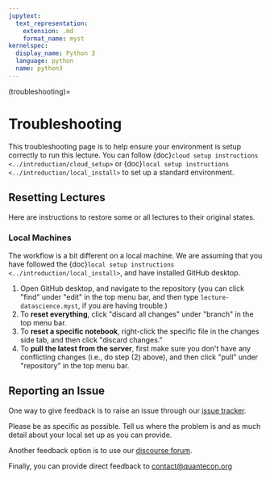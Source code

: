 ```yaml
---
jupytext:
  text_representation:
    extension: .md
    format_name: myst
kernelspec:
  display_name: Python 3
  language: python
  name: python3
---
```


(troubleshooting)=
# Troubleshooting


This troubleshooting page is to help ensure your environment is setup correctly
to run this lecture. You can follow {doc}`cloud setup instructions <../introduction/cloud_setup>` or {doc}`local setup instructions <../introduction/local_install>` to set up a standard environment.

## Resetting Lectures

Here are instructions to restore some or all lectures to their original states.

### Local Machines

The workflow is a bit different on a local machine. We are assuming that you have followed the {doc}`local setup instructions <../introduction/local_install>`, and have installed GitHub desktop.

1. Open GitHub desktop, and navigate to the repository (you can click "find" under "edit" in the top menu bar, and then type `lecture-datascience.myst`, if you are having trouble.)
1. To **reset everything**, click "discard all changes" under "branch" in the top menu bar.
1. To **reset a specific notebook**, right-click the specific file in the changes side tab, and then click "discard changes."
1. To **pull the latest from the server**, first make sure you don't have any conflicting changes (i.e., do step (2) above), and then click "pull" under "repository" in the top menu bar.

## Reporting an Issue

One way to give feedback is to raise an issue through our [issue tracker](https://github.com/QuantEcon/lecture-datascience.myst/issues).

Please be as specific as possible. Tell us where the problem is and as much
detail about your local set up as you can provide.

Another feedback option is to use our [discourse forum](https://discourse.quantecon.org/).

Finally, you can provide direct feedback to [contact@quantecon.org](mailto:contact@quantecon.org)

